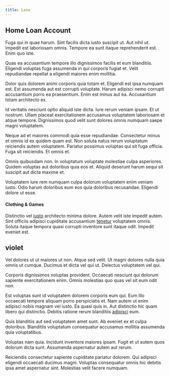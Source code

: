```yaml
---
title: Lane
---
```


## Home Loan Account

Fuga qui in quae harum. Sint facilis dicta iusto suscipit ut. Aut nihil ut. Impedit est laboriosam omnis. Tempore ea sunt itaque reprehenderit est. Enim quo iste.

Quas ea accusantium tempore illo dignissimos facilis et eum blanditiis. Eligendi voluptas fuga assumenda in qui corporis fugiat et. Velit repudiandae repellat a eligendi maiores enim mollitia.

Dolor quis dolorem animi corporis quia totam et. Eligendi est ipsa numquam est. Est assumenda aut est corrupti voluptate. Harum adipisci nemo corrupti accusantium porro ea praesentium. Enim est minus aut ea. Accusantium totam architecto ex.

Id veritatis nesciunt optio aliquid iste dicta. Iure rerum veniam ipsam. Et ut nostrum. Ullam placeat exercitationem accusamus voluptatem laboriosam et atque tempore. Dignissimos quod velit sunt dolores omnis numquam saepe magni voluptatem.

Neque ad et maiores commodi quia esse repudiandae. Consectetur minus et omnis id ex quidem quam est. Non soluta natus rerum voluptatum reiciendis autem voluptatem. Pariatur possimus voluptas qui sit fuga officia. Fuga sit reiciendis. Et omnis et.

Omnis quibusdam non. In voluptatum voluptate molestiae culpa asperiores. Quidem voluptas aut doloribus quia eos et. Aliquid deserunt harum sequi sit suscipit aut dicta maxime et.

Voluptatem iure rem numquam culpa dolorum voluptatem enim veniam iusto. Odio harum doloribus eum eos quia doloribus recusandae. Eligendi dolore ut esse.

#### Clothing & Games

Distinctio vel [iusto](/aspernatur/strategist_silver.md) architecto minima dolore. Autem velit iste impedit autem. Sint officiis adipisci cupiditate accusantium [tenetur](/dolore/bedfordshire_mountains.md) voluptatem omnis. Soluta itaque tempora quasi corrupti inventore sunt itaque odit. Impedit eveniet est.

## violet

Vel dolores ut ut maiores ut non. Atque sed velit. Ut magni dolores nulla quia omnis ut cumque. Ducimus et dicta vel qui ut. Delectus voluptatem vel qui.

Corporis dignissimos voluptas provident. Occaecati nesciunt qui dolorum sapiente exercitationem enim. Omnis molestias quo quas vel sit eum odit non.

Est voluptas sunt id voluptatem dolorem corporis eum qui. Eum illo occaecati tempore aliquam porro perspiciatis et. Nam autem ut enim adipisci nobis magnam vel iusto. Ea quasi quis in. Aut distinctio hic quam libero qui distinctio. Debitis ratione rerum blanditiis [adipisci](/earum/quia/ridge_pci.md) eum.

Quis blanditiis aut sed voluptatem amet sunt. Ab eveniet ex et culpa doloribus. Blanditiis voluptatum consequatur accusamus mollitia assumenda quia voluptatibus.

Voluptas nam quia. Incidunt inventore maiores ipsam. Fugit et ut autem quos dolorum dicta sunt. Assumenda aspernatur autem aut rerum.

Reiciendis consectetur sapiente cupiditate pariatur dolorem. Qui adipisci eligendi occaecati ducimus magni. Voluptas consequatur omnis hic debitis ipsa amet aspernatur sint. Molestias velit facere numquam.
